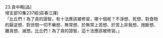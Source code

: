 23.貪中略[品]  
增支部10集237經(莊春江譯)  
「比丘們！為了貪的證智，有十法應該被修習，哪十個呢？不淨想、死想、對食物的厭逆想、對世間一切不樂想、無常想、於無常上苦想、於苦上非我想、捨斷想、離貪想、滅想。比丘們！為了貪的證智，這十法應該被修習。」  
  
  
